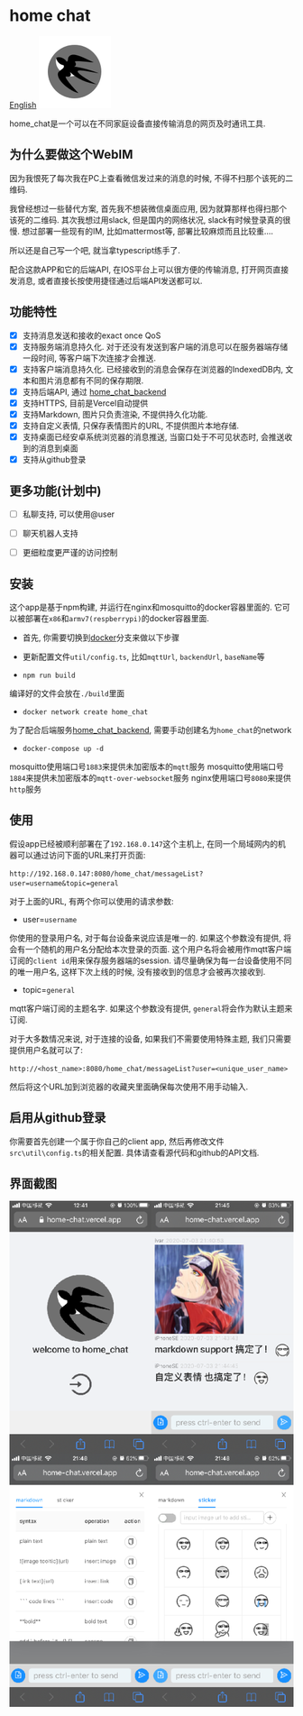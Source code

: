 # home chat

[English](https://github.com/iintothewind/home_chat/blob/master/README.md)
![logo](https://github.com/iintothewind/home_chat/raw/master/src/resources/logo70.png)

home_chat是一个可以在不同家庭设备直接传输消息的网页及时通讯工具.

## 为什么要做这个WebIM

因为我恨死了每次我在PC上查看微信发过来的消息的时候, 不得不扫那个该死的二维码.


我曾经想过一些替代方案, 首先我不想装微信桌面应用, 因为就算那样也得扫那个该死的二维码. 其次我想过用slack, 但是国内的网络状况, slack有时候登录真的很慢. 想过部署一些现有的IM, 比如mattermost等, 部署比较麻烦而且比较重....

所以还是自己写一个吧, 就当拿typescript练手了.

配合这款APP和它的后端API, 在IOS平台上可以很方便的传输消息, 打开网页直接发消息, 或者直接长按使用捷径通过后端API发送都可以.

## 功能特性

- [X] 支持消息发送和接收的exact once QoS
- [X] 支持服务端消息持久化. 对于还没有发送到客户端的消息可以在服务器端存储一段时间, 等客户端下次连接才会推送.
- [X] 支持客户端消息持久化. 已经接收到的消息会保存在浏览器的IndexedDB内, 文本和图片消息都有不同的保存期限.
- [X] 支持后端API, 通过 [home_chat_backend](https://github.com/iintothewind/home_chat_backend)
- [X] 支持HTTPS, 目前是Vercel自动提供
- [X] 支持Markdown, 图片只负责渲染, 不提供持久化功能.
- [X] 支持自定义表情, 只保存表情图片的URL, 不提供图片本地存储.
- [X] 支持桌面已经安卓系统浏览器的消息推送, 当窗口处于不可见状态时, 会推送收到的消息到桌面
- [X] 支持从github登录

## 更多功能(计划中)

- [ ] 私聊支持, 可以使用@user
- [ ] 聊天机器人支持
- [ ] 更细粒度更严谨的访问控制


## 安装

这个app是基于npm构建, 并运行在nginx和mosquitto的docker容器里面的.
它可以被部署在`x86`和`armv7(respberrypi)`的docker容器里面.

- 首先, 你需要切换到[docker](https://github.com/iintothewind/home_chat/tree/docker)分支来做以下步骤

- 更新配置文件`util/config.ts`, 比如`mqttUrl`, `backendUrl`, `baseName`等

- `npm run build`

编译好的文件会放在`./build`里面

- `docker network create home_chat`

为了配合后端服务[home_chat_backend](https://github.com/iintothewind/home_chat_backend), 需要手动创建名为`home_chat`的network

- `docker-compose up -d`

mosquitto使用端口号`1883`来提供未加密版本的`mqtt`服务
mosquitto使用端口号`1884`来提供未加密版本的`mqtt-over-websocket`服务
nginx使用端口号`8080`来提供`http`服务

## 使用

假设app已经被顺利部署在了`192.168.0.147`这个主机上, 在同一个局域网内的机器可以通过访问下面的URL来打开页面:

`http://192.168.0.147:8080/home_chat/messageList?user=username&topic=general`

对于上面的URL, 有两个你可以使用的请求参数:

- user=`username`

你使用的登录用户名, 对于每台设备来说应该是唯一的.
如果这个参数没有提供, 将会有一个随机的用户名分配给本次登录的页面.
这个用户名将会被用作mqtt客户端订阅的`client id`用来保存服务器端的session.
请尽量确保为每一台设备使用不同的唯一用户名, 这样下次上线的时候, 没有接收到的信息才会被再次接收到.

- topic=`general`

mqtt客户端订阅的主题名字.
如果这个参数没有提供, `general`将会作为默认主题来订阅.


对于大多数情况来说, 对于连接的设备, 如果我们不需要使用特殊主题, 我们只需要提供用户名就可以了:

`http://<host_name>:8080/home_chat/messageList?user=<unique_user_name>`

然后将这个URL加到浏览器的收藏夹里面确保每次使用不用手动输入.

## 启用从github登录

你需要首先创建一个属于你自己的client app, 然后再修改文件`src\util\config.ts`的相关配置.
具体请查看源代码和github的API文档.

## 界面截图

![home_chat_demo_009](https://raw.githubusercontent.com/iintothewind/images/master/home_chat_demo_009.png)

